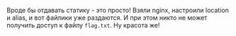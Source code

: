 Вроде бы отдавать статику - это просто! Взяли nginx, настроили location и alias, и вот файлики уже раздаются. И при этом никто не может получить доступ к файлу `flag.txt`. Ну красота же!